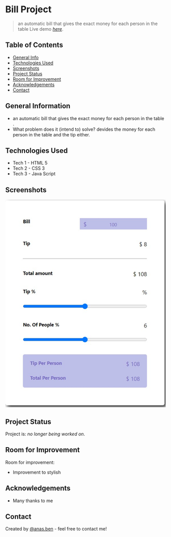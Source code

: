 # Bill Project

> an automatic bill that gives the exact money for each person in the table
> Live demo [_here_](https://github.com/splach-coder/Bill-Receipt.git).

## Table of Contents

- [General Info](#general-information)
- [Technologies Used](#technologies-used)
- [Screenshots](#screenshots)
- [Project Status](#project-status)
- [Room for Improvement](#room-for-improvement)
- [Acknowledgements](#acknowledgements)
- [Contact](#contact)
<!-- * [License](#license) -->

## General Information

- an automatic bill that gives the exact money for each person in the table .
- What problem does it (intend to) solve? devides the money for each person in the table and the tip either.

## Technologies Used

- Tech 1 - HTML 5
- Tech 2 - CSS 3
- Tech 3 - Java Script

## Screenshots

![Example screenshot](./screenshot.jpg)

## Project Status

Project is: _no longer being worked on_.

## Room for Improvement

Room for improvement:

- Improvement to stylish

## Acknowledgements

- Many thanks to me

## Contact

Created by [@anas.ben](https://www.instagram.com/) - feel free to contact me!
